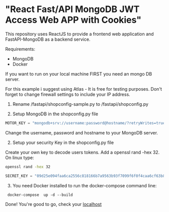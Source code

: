 # "React Fast/API MongoDB JWT Access Web APP with Cookies"

This repository uses ReactJS to provide a frontend web application and FastAPI-MongoDB as a backend service.  

Requirements: 
- MongoDB 
- Docker


If you want to run on your local machine FIRST you need an mongo DB server.

For this example i suggest using Atlas - It is free for testing purposes. Don't forget to change firewall settings to include your IP address.  


1) Rename  /fastapi/shopconfig-sample.py to /fastapi/shopconfig.py

2) Setup MongoDB in the shopconfig.py file

```python
MOTOR_KEY = "mongodb+srv://username:password@hostname/?retryWrites=true&w=majority"
```
Change the username, password and hostname to your MongoDB server.

2) Setup your security Key in the shopconfig.py file

Create your own key to decode users tokens. Add a openssl rand -hex 32. On linux type:

```bash
openssl rand -hex 32
```

```python
SECRET_KEY = "09d25e094faa6ca2556c818166b7a9563b93f7099f6f0f4caa6cf63b88e8d3e7"
```


3) You need Docker installed to run the docker-compose command line:

```docker
 docker-compose  up -d --build
```

Done! You're good to go, check your [localhost](http://localhost/)